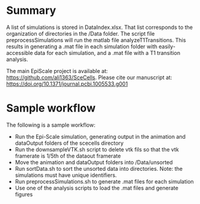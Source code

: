 # Summary
A list of simulations is stored in DataIndex.xlsx. That list corresponds to the organization of directories in the /Data folder. The script file preprocessSimulations will run the matlab file analyzeT1Transitions. This results in generating a .mat file in each simulation folder with easily-accessible data for each simulation, and a .mat file with a T1 transition analysis.

The main EpiScale project is available at: https://github.com/ali1363/SceCells.
Please cite our manuscript at: https://doi.org/10.1371/journal.pcbi.1005533.g001

# Sample workflow
The following is a sample workflow:
- Run the Epi-Scale simulation, generating output in the animation and dataOutput folders of the scecells directory
- Run the downsampleVTK.sh script to delete vtk fils so that the vtk framerate is 1/5th of the dataout framerate
- Move the animation and dataOutput folders into /Data/unsorted
- Run sortData.sh to sort the unsorted data into directories. Note: the simulations must have unique identifiers.
- Run preprocessSimulations.sh to generate .mat files for each simulation
- Use one of the analysis scripts to load the .mat files and generate figures
